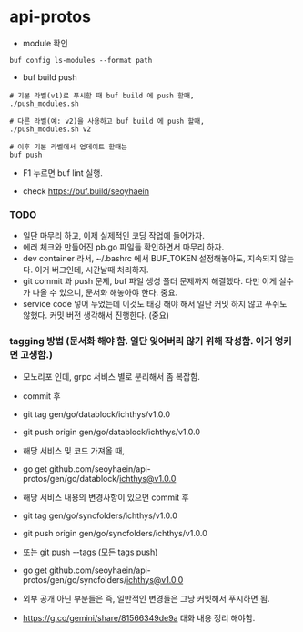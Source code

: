 # api-protos
- module 확인

```
buf config ls-modules --format path
```

- buf build push

```
# 기본 라벨(v1)로 푸시할 때 buf build 에 push 할때,
./push_modules.sh

# 다른 라벨(예: v2)을 사용하고 buf build 에 push 할때,
./push_modules.sh v2

# 이후 기본 라벨에서 업데이트 할때는 
buf push

```
- F1 누르면 buf lint 실행.

- check https://buf.build/seoyhaein

### TODO
- 일단 마무리 하고, 이제 실제적인 코딩 작업에 들어가자.  
- 에러 체크와 만들어진 pb.go 파일들 확인하면서 마무리 하자.  
- dev container 라서, ~/.bashrc 에서 BUF_TOKEN 설정해놓아도, 지속되지 않는다. 이거 버그인데, 시간날때 처리하자.    
- git commit 과 push 문제, buf 파일 생성 폴더 문제까지 해결했다. 다만 이게 실수가 나올 수 있으니, 문서화 해놓아야 한다. 중요.  
- service code 넣어 두었는데 이것도 태깅 해야 해서 일단 커밋 하지 않고 푸쉬도 않했다. 커밋 버전 생각해서 진행한다.  (중요)

### tagging 방법 (문서화 해야 함. 일단 잊어버리 않기 위해 작성함. 이거 엉키면 고생함.)
- 모노리포 인데, grpc 서비스 별로 분리해서 좀 복잡함.  
- commit 후  
- git tag gen/go/datablock/ichthys/v1.0.0  
- git push origin gen/go/datablock/ichthys/v1.0.0  
- 해당 서비스 및 코드 가져올 때,   
- go get github.com/seoyhaein/api-protos/gen/go/datablock/ichthys@v1.0.0  
 
- 해당 서비스 내용의 변경사항이 있으면 commit 후  
- git tag gen/go/syncfolders/ichthys/v1.0.0  
- git push origin gen/go/syncfolders/ichthys/v1.0.0  
- 또는 git push --tags (모든 tags push)  
- go get github.com/seoyhaein/api-protos/gen/go/syncfolders/ichthys@v1.0.0  

- 외부 공개 아닌 부분들은 즉, 일반적인 변경들은 그냥 커밋해서 푸시하면 됨.  
- https://g.co/gemini/share/81566349de9a 대화 내용 정리 해야함.  